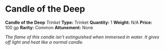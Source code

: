 # Candle of the Deep

**Candle of the Deep**
_Trinket_
**Type:** Trinket
**Quantity:** 1
**Weight:** N/A
**Price:** 100 gp
**Rarity:** Common
**Attunement:** None

*The flame of this candle isn’t extinguished when immersed in water. It gives off light and heat like a normal candle.*